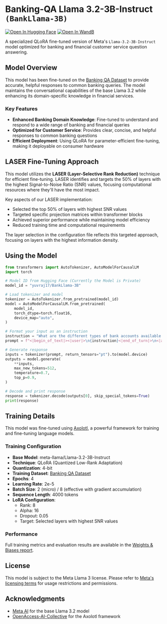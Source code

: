 # Banking-QA Llama 3.2-3B-Instruct `(BankLlama-3B)`

[![Open In Hugging Face](https://img.shields.io/badge/Hugging%20Face-Model-yellow)](https://huggingface.co/yuvraj17/BankLlama-3B)
[![Open In WandB](https://img.shields.io/badge/Weights%20&%20Biases-Report-blue)](https://api.wandb.ai/links/my-sft-team/8vvmzr4y)

A specialized QLoRA fine-tuned version of Meta's `Llama-3.2-3B-Instruct` model optimized for banking and financial customer service question answering.

## Model Overview

This model has been fine-tuned on the [Banking QA Dataset](https://huggingface.co/datasets/yuvraj17/banking-qa-dataset) to provide accurate, helpful responses to common banking queries. The model maintains the conversational capabilities of the base Llama 3.2 while enhancing its domain-specific knowledge in financial services.

### Key Features

- **Enhanced Banking Domain Knowledge**: Fine-tuned to understand and respond to a wide range of banking and financial queries
- **Optimized for Customer Service**: Provides clear, concise, and helpful responses to common banking questions
- **Efficient Deployment**: Using QLoRA for parameter-efficient fine-tuning, making it deployable on consumer hardware

## LASER Fine-Tuning Approach

This model utilizes the **LASER (Layer-Selective Rank Reduction)** technique for efficient fine-tuning. LASER identifies and targets the 50% of layers with the highest Signal-to-Noise Ratio (SNR) values, focusing computational resources where they'll have the most impact.

Key aspects of our LASER implementation:

- Selected the top 50% of layers with highest SNR values
- Targeted specific projection matrices within transformer blocks
- Achieved superior performance while maintaining model efficiency
- Reduced training time and computational requirements

The layer selection in the configuration file reflects this targeted approach, focusing on layers with the highest information density.

## Using the Model

```python
from transformers import AutoTokenizer, AutoModelForCausalLM
import torch

# Model ID from Hugging Face (Currently the Model is Private)
model_id = "yuvraj17/BankLlama-3B"

# Load tokenizer and model
tokenizer = AutoTokenizer.from_pretrained(model_id)
model = AutoModelForCausalLM.from_pretrained(
    model_id,
    torch_dtype=torch.float16,
    device_map="auto",
)

# Format your input as an instruction
instruction = "What are the different types of bank accounts available in NUST?"
prompt = f"<|begin_of_text|><|user|>\n{instruction}<|end_of_turn|>\n<|assistant|>\n"

# Generate response
inputs = tokenizer(prompt, return_tensors="pt").to(model.device)
outputs = model.generate(
    **inputs,
    max_new_tokens=512,
    temperature=0.7,
    top_p=0.9,
)

# Decode and print response
response = tokenizer.decode(outputs[0], skip_special_tokens=True)
print(response)
```

## Training Details

This model was fine-tuned using [Axolotl](https://github.com/OpenAccess-AI-Collective/axolotl), a powerful framework for training and fine-tuning language models.

### Training Configuration

- **Base Model**: meta-llama/Llama-3.2-3B-Instruct
- **Technique**: QLoRA (Quantized Low-Rank Adaptation)
- **Quantization**: 4-bit
- **Training Dataset**: [Banking QA Dataset](https://huggingface.co/datasets/yuvraj17/banking-qa-dataset)
- **Epochs**: 4
- **Learning Rate**: 2e-5
- **Batch Size**: 2 (micro) / 8 (effective with gradient accumulation)
- **Sequence Length**: 4000 tokens
- **LoRA Configuration**:
  - Rank: 8
  - Alpha: 16
  - Dropout: 0.05
  - Target: Selected layers with highest SNR values

### Performance

Full training metrics and evaluation results are available in the [Weights & Biases report](https://api.wandb.ai/links/my-sft-team/8vvmzr4y).

## License

This model is subject to the Meta Llama 3 license. Please refer to [Meta's licensing terms](https://llama.meta.com/llama3/license/) for usage restrictions and permissions.

## Acknowledgments

- [Meta AI](https://ai.meta.com/) for the base Llama 3.2 model
- [OpenAccess-AI-Collective](https://github.com/OpenAccess-AI-Collective) for the Axolotl framework

